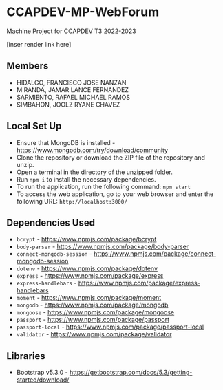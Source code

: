 # CCAPDEV-MP-WebForum
Machine Project for CCAPDEV T3 2022-2023

[inser render link here]

## Members
- HIDALGO, FRANCISCO JOSE NANZAN
- MIRANDA, JAMAR LANCE FERNANDEZ
- SARMIENTO, RAFAEL MICHAEL RAMOS
- SIMBAHON, JOOLZ RYANE CHAVEZ

## Local Set Up
- Ensure that MongoDB is installed - https://www.mongodb.com/try/download/community
- Clone the repository or download the ZIP file of the repository and unzip.
- Open a terminal in the directory of the unzipped folder.
- Run `npm i` to install the necessary dependencies.
- To run the application, run the following command: `npm start`
- To access the web application, go to your web browser and enter the following URL: `http://localhost:3000/`

## Dependencies Used
- `bcrypt` - https://www.npmjs.com/package/bcrypt
- `body-parser` - https://www.npmjs.com/package/body-parser
- `connect-mongodb-session` - https://www.npmjs.com/package/connect-mongodb-session
- `dotenv` - https://www.npmjs.com/package/dotenv
- `express` - https://www.npmjs.com/package/express
- `express-handlebars` - https://www.npmjs.com/package/express-handlebars
- `moment` - https://www.npmjs.com/package/moment
- `mongodb` - https://www.npmjs.com/package/mongodb
- `mongoose` - https://www.npmjs.com/package/mongoose
- `passport` - https://www.npmjs.com/package/passport
- `passport-local` - https://www.npmjs.com/package/passport-local
- `validator` - https://www.npmjs.com/package/validator

## Libraries
- Bootstrap v5.3.0 - https://getbootstrap.com/docs/5.3/getting-started/download/
